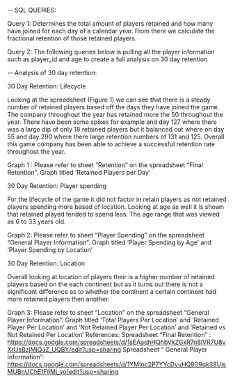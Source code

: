 -- SQL QUERIES:

Query 1: Determines the total amount of players retained and how many have joined for each day of a calendar year. From there we calculate the fractional retention of those retained players. 

Query 2: The following queries below is pulling all the player information such as player_id and age to create a full analysis on 30 day retention


-- Analysis of 30 day retention:

30 Day Retention: Lifecycle

Looking at the spreadsheet (Figure 1) we can see that there is a steady number of retained players based off the days they have joined the game. The company throughout the year has retained more the 50 throughout the year. There have been some spikes for example and day 127 where there was a large dip of only 18 retained players but it balanced out where on day 55 and day 290 where there large retention numbers of 131 and 125. Overall this game company has been able to achieve a successful retention rate throughout the year. 

Graph 1 : Please refer to sheet “Retention” on the spreadsheet “Final Retention”. Graph titled ‘Retained Players per Day’


30 Day Retention: Player spending

For the lifecycle of the game it did not factor in retain players as not retained players spending more based of location. Looking at age as well it is shown that retained played tended to spend less. The age range that was viewed as 6 to 33 years old.

Graph 2: Please refer to sheet “Player Spending” on the spreadsheet “General Player Information”. Graph titled ‘Player Spending by Age’ and ‘Player Spending by Location’


30 Day Retention: Location

Overall looking at location of players their is a higher number of retained players based on the each continent but as it turns out there is not a significant difference as to whether the continent a certain continent had more retained players then another. 

Graph 3: Please refer to sheet “Location” on the spreadsheet “General Player Information”. Graph titled ‘Total Players Per Location’ and ‘Retained Player Per Location’  and ‘Not Retained Player Per Location’ and ‘Retained vs Not Retained Per Location’
References: 
Spreadsheet “Final Retention” : https://docs.google.com/spreadsheets/d/1sEAaqhHQhbVkZGxR7n8lVR7U8vXrUsBzjMlQJZ_UQBY/edit?usp=sharing
Spreadsheet “ General Player Information”: https://docs.google.com/spreadsheets/d/1YMIoc2P7YYcDyuHQ809qk38UjsMUBnUChE1FllMi_yo/edit?usp=sharing
